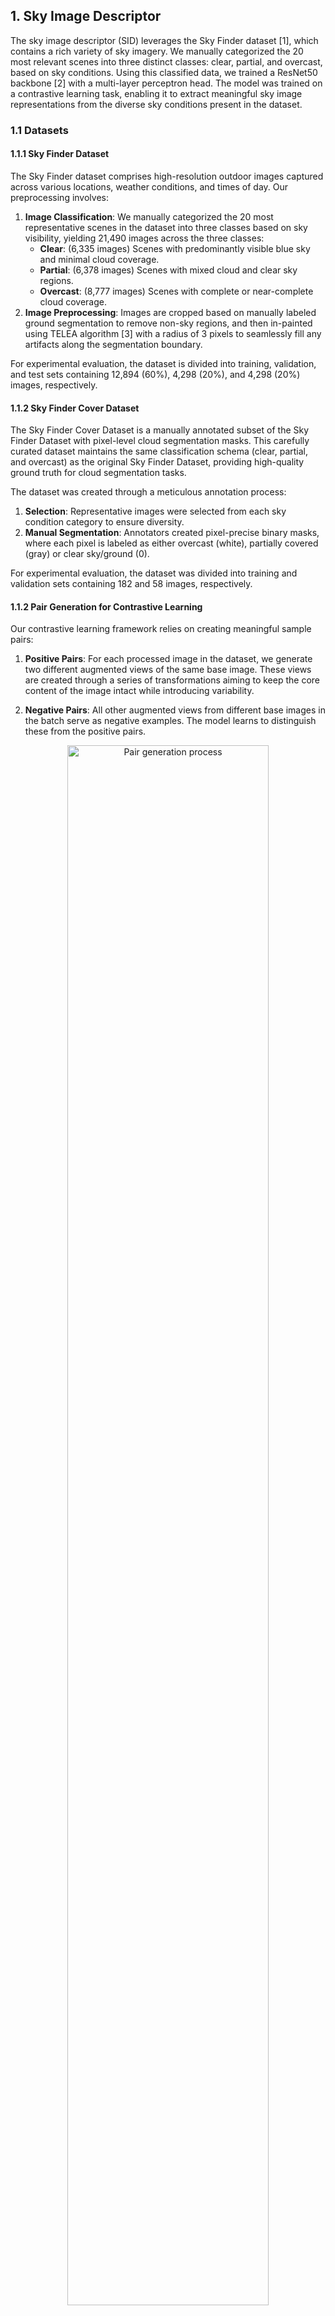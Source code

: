 ## 1. Sky Image Descriptor

The sky image descriptor (SID) leverages the Sky Finder dataset [1], which contains a rich variety of sky imagery. We manually categorized the 20 most relevant scenes into three distinct classes: clear, partial, and overcast, based on sky conditions. Using this classified data, we trained a ResNet50 backbone [2] with a multi-layer perceptron head. The model was trained on a contrastive learning task, enabling it to extract meaningful sky image representations from the diverse sky conditions present in the dataset.



### 1.1 Datasets

#### 1.1.1 Sky Finder Dataset

The Sky Finder dataset comprises high-resolution outdoor images captured across various locations, weather conditions, and times of day. Our preprocessing involves:

1. **Image Classification**: We manually categorized the 20 most representative scenes in the dataset into three classes based on sky visibility, yielding 21,490 images across the three classes:
    - **Clear**: (6,335 images) Scenes with predominantly visible blue sky and minimal cloud coverage.
    - **Partial**: (6,378 images) Scenes with mixed cloud and clear sky regions.
    - **Overcast**: (8,777 images) Scenes with complete or near-complete cloud coverage.
2. **Image Preprocessing**: Images are cropped based on manually labeled ground segmentation to remove non-sky regions, and then in-painted using TELEA algorithm [3] with a radius of 3 pixels to seamlessly fill any artifacts along the segmentation boundary.

For experimental evaluation, the dataset is divided into training, validation, and test sets containing 12,894 (60%), 4,298 (20%), and 4,298 (20%) images, respectively.

#### 1.1.2 Sky Finder Cover Dataset

The Sky Finder Cover Dataset is a manually annotated subset of the Sky Finder Dataset with pixel-level cloud segmentation masks. This carefully curated dataset maintains the same classification schema (clear, partial, and overcast) as the original Sky Finder Dataset, providing high-quality ground truth for cloud segmentation tasks.

The dataset was created through a meticulous annotation process:
1. **Selection**: Representative images were selected from each sky condition category to ensure diversity.
2. **Manual Segmentation**: Annotators created pixel-precise binary masks, where each pixel is labeled as either overcast (white), partially covered (gray) or clear sky/ground (0).

For experimental evaluation, the dataset was divided into training and validation sets containing 182 and 58 images, respectively.

#### 1.1.2 Pair Generation for Contrastive Learning

Our contrastive learning framework relies on creating meaningful sample pairs:

1. **Positive Pairs**: For each processed image in the dataset, we generate two different augmented views of the same base image. These views are created through a series of transformations aiming to keep the core content of the image intact while introducing variability.

2. **Negative Pairs**: All other augmented views from different base images in the batch serve as negative examples. The model learns to distinguish these from the positive pairs.

<div align="center">
    <img src="generated/pair_generation.png" alt="Pair generation process" align="center" width="80%">
    <div align="center">
    <em>Figure 1: Pair generation process for contrastive learning. Each original image is cropped to remove the ground region, inpainted and augmented to create two images, which are then used as positive pairs.</em>
    </div>
</div>



### 1.2 Model Architecture

#### 1.2.1 SID Backbone Network

The SID model employs a ResNet50 backbone pretrained on ImageNet [4] as the feature encoder, with the original classification head replaced by a projection head. The projection head consists of a two-layer multi-layer perceptron (MLP) with ReLU activation between layers, mapping the 2048-dimensional ResNet50 feature vector to a 16-dimensional SID space. The final descriptors are L2-normalized.

#### 1.2.2 Classification Head for Downstream Validation

To evaluate the quality of learned SID representations, we implement a simple classification head consisting of a 3-layer fully connected network. The architecture includes:

- **Input Layer**: Accepts 16-dimensional SID embeddings
- **Hidden Layers**: Two fully connected layers with ReLU activations.
- **Output Layer**: 3-way linear layer producing probabilities for clear, partial, and overcast sky conditions.

This lightweight classification head serves as a downstream task to validate that the learned SID representations capture semantically meaningful sky condition features.


### 1.3 Training Objective

#### 1.3.1 Contrastive Learning Objective

We employ the Normalized Temperature-scaled Cross Entropy (NT-Xent) loss, which is formulated as:

$$\mathcal{L} = -\log\frac{\exp(\text{sim}(z_i, z_j)/\tau)}{\sum_{k=1}^{2N}\mathbf{1}_{[k \neq i]}\exp(\text{sim}(z_i, z_k)/\tau)}$$

Where:
- $z_i$ and $z_j$ are normalized descriptors of two augmented views of the same image.
- $\text{sim}(u, v)$ denotes the cosine similarity between vectors $u$ and $v$.
- $\tau$ is a temperature parameter that controls the concentration level of the distribution.
- $N$ is the number of image pairs in the current batch.
- $\mathbf{1}_{[k \neq i]}$ is an indicator function that equals 1 when $k \neq i$.

This loss function encourages the model to learn representations where similar samples are pulled together in the descriptor space while dissimilar samples are pushed apart, resulting in a model that effectively captures the distinctive characteristics of different sky conditions.

#### 1.3.2 Classification Head Training Objective

The classification head is trained using standard cross-entropy loss:

$$L_{cls} = -\sum_{i=1}^{C} y_i \log(\hat{y}_i)$$

Where $C=3$ represents the number of sky condition classes, $y_i$ is the ground truth label, and $\hat{y}_i$ is the predicted probability for class $i$. The classification head is trained separately after the SID backbone has been trained and frozen.



### 1.4 Training Procedure

#### 1.4.1 SID Backbone Training

Our SID model was trained with the following hyperparameters and configuration:

- **Optimizer**: AdamW with a learning rate of $10^{-4}$ and weight decay of $10^{-4}$.
- **Embedding Dimension**: 16 (latent space dimension at the end of the MLP head).
- **Batch Configuration**: 2 batches with 3 pairs per batch ($N=3$).
- **Training Duration**: 4 epochs.
- **Temperature Parameter**: 0.5 for the NT-Xent loss.
- **Learning Rate Scheduler**: Reduce learning rate on plateau with a patience of 1 epoch and a factor of 0.5.
- **Hardware**: Single NVIDIA RTX 3080 GPU with 10GB of memory.

#### 1.4.2 Classification Head Training

The classification head training follows a standard supervised learning approach:

- **Optimizer**: AdamW with a learning rate of $10^{-3}$ and weight decay of $10^{-4}$.
- **Batch Size**: 32 images.
- **Training Duration**: 100 epochs with early stopping based on validation loss.
- **Learning Rate Scheduler**: Reduce learning rate on plateau with a patience of 1 epoch and a factor of 0.5.

These configurations provide a good balance between performance and computational efficiency, allowing the models to learn meaningful representations while remaining trainable on consumer-grade hardware.



### 1.5 Results

#### 1.5.1 Sky Image Descriptor Space Visualization

The trained SID model is evaluated on the Sky Finder dataset, and the results are visualized using UMAP [5]. The resulting plots demonstrate how the model effectively clusters similar sky conditions together in the descriptor space.

Figure 2a shows the sky image descriptor space visualization grouped by semantic sky class labels (clear, partial, overcast), revealing natural clustering of similar sky conditions. Remarkably, when applying unsupervised K-means clustering to the same descriptor space (Figures 2b-c), the resulting clusters closely follow the boundaries of the semantic sky classes. This alignment between unsupervised clustering and human-interpretable labels demonstrates that the SID model has learned meaningful representations that capture real physical and visual patterns in sky conditions without requiring explicit supervision during the descriptor extraction phase.

The K-means clustering reveals distinct patterns that correspond to recognizable sky characteristics. The rightmost cluster (blue in K=3, orange in K=4) centers on clear sky conditions, capturing images with predominantly blue skies and minimal cloud coverage. The bottom-center cluster (green in K=3, blue in K=4) focuses mostly on partially cloudy conditions and highly textured overcast skies, encompassing a diverse range of sky patterns from delicate veil clouds and scattered cumulus formations to heavily cloudy skies with significant texture variation.

In the K=3 clustering (Figure 2b), the remaining cluster primarily contains overcast skies. However, the K=4 clustering (Figure 2c) reveals a more nuanced structure by splitting overcast conditions into two distinct subclusters. The green cluster (leftmost region) centers around heavily and uniformly overcast skies with minimal texture variation, representing completely cloud-covered conditions or fog. In contrast, the red cluster (topmost region) captures overcast skies with more visual texture and contrast, likely including scenes where sky partially penetrates through cloud layers or where cloud formations exhibit greater structural variation. This finer granularity suggests that the SID representations encode subtle but meaningful differences in cloud density, texture, and spatial patterns that align with human visual perception of sky conditions.

<div align="center">
  <img src="generated/sky_image_descriptor_space/sky_image_descriptor_space_sky_class.png" alt="Sky Image Descriptor Space - Sky Class Grouping" width="90%">
  <br>
  <em><strong>Figure 2a:</strong> Sky image descriptor space visualization grouped by semantic sky class labels (clear, partial, overcast).</em>
</div>

<br>

<div align="center">
  <table>
      <tr>
          <td align="center">
              <img src="generated/sky_image_descriptor_space/sky_image_descriptor_space_cluster_3.png" alt="Sky Image Descriptor Space - 3 Clusters" width="100%">
              <br>
              <em><strong>Figure 2b:</strong> K-means clustering with K=3</em>
          </td>
          <td align="center">
              <img src="generated/sky_image_descriptor_space/sky_image_descriptor_space_cluster_4.png" alt="Sky Image Descriptor Space - 4 Clusters" width="100%">
              <br>
              <em><strong>Figure 2c:</strong> K-means clustering with K=4</em>
          </td>
      </tr>
  </table>
  <em><strong>Figure 2:</strong> UMAP visualization of the trained SID model on the Sky Finder dataset showing both semantic groupings and unsupervised clustering patterns in the sky image descriptor space.</em>
</div>

#### 1.5.2 Downstream Classification Performance

To quantitatively validate the quality of the learned SID representations, we evaluate their performance on the downstream task of sky condition classification. The 16-dimensional SID embeddings are fed into the classification head described in Section 1.2.2, and the model is trained to predict the three sky condition classes.

The classification results demonstrate good performance across all evaluation metrics. The SID representations achieve over 86% accuracy on the test set with minimal performance degradation between training and test splits, indicating strong generalization capabilities. The high F1 scores across all splits confirm that the learned representations capture discriminative features that enable accurate sky condition classification, providing quantitative validation of the semantic clustering patterns observed in the UMAP visualizations.

<div align="center">
   <em><strong>Table 1:</strong> Classification performance of the SID-based sky condition classifier. Results demonstrate high accuracy and F1 scores across all data splits, validating the quality of learned representations.</em>
</div>

<div align="center">

| Metric | Training | Validation | Test |
|--------|----------|------------|------|
| **Accuracy** | 0.8609 | 0.8616 | 0.8637 |
| **F1 Score** | 0.8584 | 0.8561 | 0.8590 |

</div>

Analysis of the confusion matrix reveals interesting patterns in per-class performance. The clear sky class achieves the highest F1 score (0.9040), followed by overcast conditions (0.8904), while partial sky conditions show the lowest performance (0.7826). This performance disparity likely stems from the inherently ambiguous nature of partial sky conditions, which represent a transitional state between clear and overcast skies. The non-binary characteristics of partial conditions create classification challenges at decision boundaries, where distinguishing between clear-partial or overcast-partial transitions becomes ambiguous. This finding aligns with the expected difficulty in categorizing intermediate sky states and highlights the model's stronger performance on more distinctive sky conditions with clearer visual characteristics.

### 1.6 Plotting New Data in the SID Space

The SID space was built on the sky finder dataset, but new sky images can be projected into the SID space using the trained SID model. This allows for the visualization of new sky images in the same descriptor space, enabling comparison between new images or between sky finder manually labelled images.

#### 1.6.1 Window View Dataset

Adapting our own dataset of window views introduced in [6], we can pass the images through the SID model to obtain their sky image descriptors. The window view dataset contains 45 high-resolution images captured from fifteen different locations across the EPFL campus in Switzerland between March and May 2023, encompassing a wide range of atmospheric conditions including clear, partial, and overcast skies.

The images were captured using a calibrated Canon EOS R5 DSLR camera with dual fisheye lens at 6K resolution (6144×3072 pixels), then converted to 180-degree equirectangular projection format. To ensure physically accurate window view representation, each scene was captured alongside a 1:10 scale model of an office room with horizontal aperture. The capture locations maintained a minimum 6-meter distance from moving objects and aimed for balanced visual composition with approximately 25% greenery and 40% sky-to-window ratio, following European Daylight Standard EN17037 criteria.

This dataset was originally developed for virtual reality research investigating how dynamic versus static window view representations affect visual perception and building occupant experience. When processed through our trained SID model, these real-world window view images provide valuable validation of the sky image descriptor space learned from the Sky Finder dataset, enabling evaluation of how the model generalizes to practical architectural viewing scenarios.

#### 1.6.2 Methodology

To project new sky images into the trained SID space, we developed a processing pipeline that ensures consistent representation with the Sky Finder dataset. The methodology follows these sequential steps:

1. **Manual Image Cropping:** For images containing specific viewing contexts (e.g., window views), manual cropping can be applied to focus on the desired region. This step utilizes manually annotated binary masks to define the region of interest, ensuring that only relevant content is analyzed while excluding irrelevant elements.

2. **Sky Region Detection and Cropping:** The sky region is automatically segmented using Grounded Segment Anything 2 (GSAM2) [7] with the keyword prompt "sky". This state-of-the-art segmentation model provides accurate and robust segmentation of sky regions in images, even under challenging conditions such as varying lighting or atmospheric effects, and it eliminates the need for manual annotation of new datasets. Following segmentation, the image is automatically cropped to the bounding box of the detected sky region, removing non-sky areas and focusing the analysis on the relevant atmospheric content.

3. **Boundary Artifact Removal:** The cropped sky region undergoes inpainting using the TELEA algorithm with a radius of 3 pixels. This step removes segmentation boundary artifacts and ensures smooth transitions at mask boundaries, preserving the integrity of the sky region while eliminating potential artifacts that could affect descriptor quality.

#### 1.6.3 Results

The projection of window view images into the trained SID space demonstrates successful generalization of the learned sky descriptors to real-world architectural viewing scenarios. Figure 3 shows the UMAP visualization where the 42 window view images (represented as crosses) are distributed throughout the descriptor space alongside the Sky Finder dataset points.

The window view images exhibit meaningful spatial distribution within the established sky condition clusters. Clear sky conditions from the window views (blue crosses) predominantly map to the rightmost region of the descriptor space, aligning with the clear sky cluster learned from the Sky Finder dataset. Partial sky conditions (orange crosses) distribute primarily in the central regions, overlapping with the mixed cloud and clear sky patterns identified during training. Overcast conditions (red crosses) cluster in the left portion of the space, corresponding to the heavily clouded regions established by the original training data.

<div align="center">
  <img src="generated/sky_image_descriptor_space/sky_image_descriptor_space_oos.png" alt="Sky Image Descriptor Space - Sky Class Grouping" width="90%">
  <br>
  <em><strong>Figure 3:</strong> Sky image descriptor space visualization with new window view images projected into the SID space. The new images are represented as crosses, with colors indicating their estimated sky condition class (blue for clear, orange for partial and red for overcast).</em>
</div>

### 1.7 Reproduction Procedure

Follow these steps to reproduce our SID results by generating the dataset, training the model and plotting the SID space.

#### 1.7.1 Sky Finder Dataset Generation

To prepare the dataset for training, execute the following commands which will download and organize the Sky Finder images according to our classification schema:

```bash
cd src/datasets
python generate_sky_finder_dataset.py [-w <max-workers>] [-f] [-r]
```

**Parameters:**
- `-w`, `--max-workers`: (Optional, default: 3) Specifies the maximum number of concurrent workers for downloading images. Higher values speed up the download process but require more system resources.
- `-f`, `--force`: (Optional, default: false) Forces re-download, re-extraction, re-classification, and re-splitting of data even if it already exists locally, ensuring you have the latest version.
- `-r`, `--remove-data`: (Optional, default: false) Automatically removes temporary archives and extracted data after processing (keeps final split data) to save disk space.

#### 1.7.2 Training the SID Model

To train the SID model, execute the following commands:

```bash
cd src/contrastive_net
python contrastive_net_train.py [-e <epochs>] [-b <batch-size>] [-w <workers>] [-evaluation-steps <evaluation-steps>] [--learning-rate <learning-rate>] [--weight-decay <weight-decay>] [--project-name <project-name>] [--experiment-name <experiment-name>] [--accelerator <accelerator>] [--devices <devices>] [--precision <precision>] [--save-top-k <save-top-k>] [--no-pretrained] [--no-normalize]
```

**Parameters:**
- `-e`, `--epochs`: (Optional, default: 4) Number of training epochs.
- `-b`, `--batch-size`: (Optional, default: 2) Batch size for training.
- `-w`, `--n-workers`: (Optional, default: 8) Number of data loading workers.
- `--evaluation-steps`: (Optional, default: 500) Number of steps between validation runs.
- `--learning-rate`: (Optional, default: 1e-4) Learning rate for optimization.
- `--weight-decay`: (Optional, default: 1e-4) Weight decay for regularization.
- `--project-name`: (Optional, default: "lipid") W&B project name.
- `--experiment-name`: (Optional, default: auto-generated timestamp) Custom experiment name.
- `--accelerator`: (Optional, default: "gpu") Hardware accelerator to use (cpu/gpu/tpu).
- `--devices`: (Optional, default: -1) Number of devices to use (-1 for all available).
- `--precision`: (Optional, default: 32) Training precision (16/32).
- `--save-top-k`: (Optional, default: 3) Number of best checkpoints to save.
- `--no-pretrained`: (Optional, default: false) Use randomly initialized backbone instead of pretrained.
- `--no-normalize`: (Optional, default: false) Disable embedding normalization.

Model weights will be saved in the `data/models/contrastive_net` directory. If you want to use your own model for further steps, manually rename and move the best checkpoint to `data/models/contrastive_net/baseline.ckpt`.

#### 1.7.3 Generating Sky Finder Descriptors

To generate the descriptors for the Sky Finder dataset, execute the following commands:

```bash
cd src/pipeline
python generate_sky_finder_descriptors.py [-w <workers>] [-f]
```

**Parameters:**
- `-w`, `--n-workers`: (Optional, default: 1) Number of workers for data loading.
- `-f`, `--force`: (Optional, default: false) Force overwrite existing descriptor file.

The generated descriptors will be saved in the `generated/sky_finder_descriptors.json` file.

#### 1.7.4 Plotting the SID Space

To plot the SID space and visualize the results, execute the following commands:

```bash
cd src/pipeline
python plot_sky_image_descriptor_space.py [-g <group-by-type>] [-k <n-clusters>] [-i <interactive>]
```

**Parameters:**
- `-g`, `--group-by`: (Optional, default is `sky_type`) Specifies the grouping type for the plot. Options include `sky_type` (default) and `cluster`, which groups the descriptors by their sky condition type or by clustering them into $k$ clusters, respectively.
- `-k`, `--n-clusters`: (Optional, default is 3) Specifies the number of clusters to use when grouping by cluster type. This parameter is only relevant when `--group-by` is set to `cluster`.
- `-i`, `--interactive`: (Optional, default is false) Enables interactive mode for the plot, allowing you to hover over points to see images.


#### 1.7.5 Training and Evaluating the Classification Head

To train the classification head and evaluate the downstream classification performance:

```bash
cd src/sky_class_net
python sky_class_train.py [-e <epochs>] [-b <batch-size>] [-w <workers>] [--evaluation-steps <evaluation-steps>] [--learning-rate <learning-rate>] [--weight-decay <weight-decay>] [--dropout-rate <dropout-rate>] [--project-name <project-name>] [--experiment-name <experiment-name>] [--accelerator <accelerator>] [--devices <devices>] [--precision <precision>] [--save-top-k <save-top-k>]
```

**Parameters:**
- `-e`, `--epochs`: (Optional, default: 100) Number of training epochs.
- `-b`, `--batch-size`: (Optional, default: 32) Batch size for training.
- `-w`, `--n-workers`: (Optional, default: 1) Number of data loading workers.
- `--evaluation-steps`: (Optional, default: 100) Number of steps between validation runs.
- `--learning-rate`: (Optional, default: 1e-3) Learning rate for optimization.
- `--weight-decay`: (Optional, default: 1e-4) Weight decay for regularization.
- `--dropout-rate`: (Optional, default: 0.0) Dropout rate for regularization.
- `--project-name`: (Optional, default: "lipid") W&B project name.
- `--experiment-name`: (Optional, default: auto-generated timestamp) Custom experiment name.
- `--accelerator`: (Optional, default: "gpu") Hardware accelerator to use (cpu/gpu/tpu).
- `--devices`: (Optional, default: -1) Number of devices to use (-1 for all available).
- `--precision`: (Optional, default: 32) Training precision (16/32).
- `--save-top-k`: (Optional, default: 3) Number of best checkpoints to save.

Model weights will be saved in the `data/models/sky_class_net` directory. If you want to use your own model for further steps, manually rename and move the best checkpoint to `data/models/sky_class_net/baseline.ckpt`. To evaluate the trained classification model:

```bash
cd src/sky_class_net
python sky_class_eval.py
```

The classification results will demonstrate the effectiveness of the learned SID representations for downstream sky condition classification tasks, producing the performance metrics shown in Table 1 of Section 1.5.2.

#### 1.7.6 Plotting New Data in the SID Space

To project new sky videos into the SID space, follow these steps:

1. **Prepare the new video dataset**: Ensure the new sky videos are in a compatible format (e.g., MP4, AVI, MOV, MKV) and stored in the [data/videos/processed](data/videos/processed) directory. The videos should contain visible sky regions for accurate descriptor extraction.

2. **Preparte the manually annotated masks**: If you have manually annotated masks for the new videos, place them in the [data/videos/masks](data/videos/masks) directory. This step is optional, typically used for datasets where specific regions of interest need to be focused on.

3. **Run the projection script**: Execute the following command to process the new videos and project them into the SID space:

    ```bash
    cd src/pipeline
    python run_pipeline [-vp <video-path>] [-mp <mask-path>] [-fr <frame-rate>] [-w <workers>] [-sam2 <sam2-type>] [-gdino <gdino-type>] [-bt <box-threshold>] [-tt <text-threshold>] [-sp] [-f]
    ```

    **Parameters:**
    - `-vp`, `--video-path`: Path to the video file.
    - `-mp`, `--mask-path`: (Optional) Path to the manually annotated mask file. If provided, the script will use this mask to focus on specific regions of interest.
    - `-fr`, `--frame-rate`: (Optional, default: 1/3) Frame rate for processing the video. Higher values will extract more frames but require more processing time.
    - `-sam2`, `--sam2-type`: (Optional, default: "large") Type of SAM2 model to use for segmentation. Options include "large", "medium", and "base" or "small".
    - `-gdino`, `--gdino-type`: (Optional, default: "tiny") Type of G-DINO model to use for segmentation. Options include "tiny" or "base".
    - `-bt`, `--box-threshold`: (Optional, default: 0.35) Box threshold for SAM2 segmentation.
    - `-tt`, `--text-threshold`: (Optional, default: 0.35) Text threshold for SAM2 segmentation.
    - `-sp`, `--show-plots`: (Optional, default: false) If set, displays the generated plots for the projected SID space.
    - `-f`, `--force`: (Optional, default: false) Forces reprocessing of the video even if the descriptors already exist.

4. **Plot the SID space**: After processing the new videos, you can visualize the projected descriptors in the SID space by executing:

    ```bash
    cd src/pipeline
    python plot_pipeline.py [-vp <video-path>] [-pt]
    ```

    **Parameters:**
    - `-vp`, `--video-path`: Path to the video file.
    - `-pt`, `--plot-time`: (Optional, default: false) If set, plots the descriptors over time, showing how the SID space evolves throughout the video.

    Or simply run the following command to plot all the generated descriptors in the SID space:

    ```bash
    cd src/pipeline
    python plot_pipeline_all.py [-p <pipeline-path>]
    ```

    **Parameters:**
    - `-p`, `--pipeline-path`: (Optional, default: [generated/pipeline](generated/pipeline)) Path to the directory containing the generated descriptors.



## 2. Cloud Coverage

The cloud coverage descriptor provides a quantitative measure of sky conditions by estimating the percentage of sky pixels covered by clouds. This descriptor leverages deep learning-based segmentation to distinguish between clear sky and cloud regions, outputting a continuous value between 0 (completely clear) and 1 (completely overcast). Unlike categorical classification approaches, this regression-based method captures the nuanced gradations in cloud coverage that characterize real-world sky conditions.



### 2.1 Datasets

#### 2.1.1 Sky Finder Cover Dataset

In this repository, we introduce the Sky Finder Cover Dataset, which is a manually annotated subset of the Sky Finder Dataset with pixel-level cloud segmentation masks. This carefully curated dataset maintains the same classification schema (clear, partial, and overcast) as the original Sky Finder Dataset, providing high-quality ground truth for cloud segmentation tasks.

The dataset was created through a meticulous annotation process:
- **Selection:** Representative images were selected from each sky condition category to ensure diversity across weather conditions, times of day, and cloud formations.
- **Manual Segmentation:** Annotators created pixel-precise masks, where each pixel is labeled as either cloud-covered (white), partially covered (gray) or clear sky/ground (black). Special attention was given to cloud boundaries and transitional regions to ensure accurate coverage estimation.

For experimental evaluation, the dataset was divided into training and validation sets containing 182 and 58 images, respectively, maintaining representative distributions across all sky condition classes.

#### 2.1.2 Sky Finder Active Dataset

To address the limited size of manually annotated data, we implement an active learning framework that leverages high-confidence pseudo-labels from the broader Sky Finder dataset:

- **Initial Model Training:** A cloud coverage model was first trained on the manually annotated Sky Finder Cover Dataset using the architecture and training procedure described in Sections 2.2 and 2.4.
- **Pseudo-Label Generation:** The trained model was systematically applied to unlabeled images from the full Sky Finder Dataset, where prediction uncertainty was quantified using pixel-wise entropy measurements across the segmentation output. Through this uncertainty quantification process, only good predictions exhibiting low entropy were selected as pseudo-labels, ensuring quality control through confidence-based filtering. This threshold-based selection mechanism effectively retained only the most confident predictions for training augmentation, maintaining annotation quality while significantly expanding the available training data.

This active learning approach expands the training set with 359 high-confidence pseudo-labeled images and the validation set with 128 additional pseudo-labeled images, significantly increasing the available training data while maintaining annotation quality through automated confidence filtering.



### 2.2 Model Architecture

The cloud coverage descriptor employs a U-Net [8] architecture with a ResNet50 backbone pretrained on ImageNet serving as the feature encoder. This encoder-decoder structure is specifically designed for dense prediction tasks, making it well-suited for pixel-level cloud segmentation.

**Encoder (ResNet50 Backbone):** The ResNet50 encoder progressively downsamples input images while extracting hierarchical features at multiple scales. The pretrained weights provide robust low-level feature representations that transfer effectively to sky imagery, capturing edges, textures, and structural patterns essential for cloud boundary detection.

**Decoder with Skip Connections:** The decoder consists of upsampling blocks that progressively restore spatial resolution through bilinear interpolation followed by convolutional layers. Skip connections from corresponding encoder levels are concatenated with decoder features at each resolution level, preserving fine-grained spatial information essential for accurate cloud boundary delineation.

**Dual-Output Design:** The architecture incorporates two complementary outputs to enhance learning:
1. **Primary Segmentation Output:** Pixel-wise cloud coverage estimation through the standard U-Net segmentation head, producing a probability map where each pixel represents the likelihood of cloud coverage.

2. **Auxiliary Classification Branch:** A secondary convolutional branch processes feature maps before the final segmentation layer to output a single scalar value between 0 and 1, representing overall sky condition intensity (0 for clear, 0.5 for partial, 1 for overcast).

This auxiliary branch provides additional supervisory signal during training, enables evaluation of global sky classification accuracy, and enforces consistency between pixel-level predictions and image-level sky conditions, resulting in more robust and interpretable cloud coverage estimates.



### 2.3 Training Objective

The training objective combines three complementary loss functions to optimize both segmentation accuracy and classification consistency:

$$\mathcal{L} = 0.5 \cdot \mathcal{L}\_{F} + 0.5 \cdot \mathcal{L}\_{D} + 0.1 \cdot \mathcal{L}\_{B}$$

The focal loss ($\mathcal{L}_{F}$) addresses class imbalance and focuses learning on difficult examples:

$$\mathcal{L}_{F} = -\alpha(1-p_t)^\gamma\log(p_t)$$

Where $p_t$ is the predicted probability for the true class, $\alpha=0.5$ balances class importance, and $\gamma=2.0$ down-weights easy examples, forcing the model to focus on challenging cloud boundaries and ambiguous regions.

The dice loss ($\mathcal{L}_{D}$) optimizes spatial overlap between predicted and ground truth segmentations:

$$\mathcal{L}\_{D} = 1 - \frac{2\sum\_{i}^{N}p_i g_i}{\sum\_{i}^{N}p_i^2 + \sum\_{i}^{N}g_i^2 + \epsilon}$$

Where $p_i$ and $g_i$ are predicted and ground truth probabilities for pixel $i$, $N$ is the total number of pixels, and $\epsilon$ ensures numerical stability. This loss is particularly effective for segmentation tasks as it directly optimizes the overlap metric used for evaluation.

For the auxiliary classification branch, binary cross-entropy loss ($\mathcal{L}_{\text{BCE}}$) provides supervision using image-level sky condition labels:

$$\mathcal{L}_{B} = -[y \log(\hat{y}) + (1-y) \log(1-\hat{y})]$$

Where $y$ is the ground truth sky condition class and $\hat{y}$ is the predicted classification score. This ensures consistency between pixel-level and image-level predictions.



### 2.4 Training Procedure

The cloud coverage model was trained using a two-stage approach to leverage both manually annotated and pseudo-labeled data effectively:

#### 2.4.1 Manual Labels Only:

- **Optimizer:** AdamW with learning rate $10^{-4}$ and weight decay $10^{-4}$.
- **Batch Size:** 2 images per batch.
- **Training Duration:** 100 epochs.
- **Learning Rate Scheduler:** Reduce on plateau with patience of 1 epoch and factor of 0.5.

#### 2.4.2 Active Learning Enhancement:

- **Initialization:** Best checkpoint from Stage 1.
- **Additional Data:** 359 pseudo-labeled training images, 128 pseudo-labeled validation images.
- **Optimizer:** AdamW with learning rate $10^{-4}$ and weight decay $10^{-4}$.
- **Batch Size:** 2 images per batch.
- **Training Duration:** 50 additional epochs with early stopping based on validation loss.
- **Learning Rate Scheduler:** Reduce on plateau with patience of 1 epoch and factor of 0.5.

**Hardware Configuration:** Training was conducted on a single NVIDIA RTX 3080 GPU with 10GB memory, enabling efficient processing of high-resolution sky images while maintaining reasonable training times.



### 2.5 Results

#### 2.5.1 Quantitative Performance Analysis

The cloud coverage model demonstrates strong performance across multiple evaluation metrics, with the active learning approach showing consistent improvements over the baseline model trained solely on manual annotations. The active learning enhanced model demonstrates superior performance across all metrics, with IoU improvements ranging from 2.7% to 7.1% depending on the validation set composition. The best configuration achieves a mean absolute coverage error of 8.24%, representing good accuracy in quantitative cloud coverage estimation across diverse sky conditions.

<div align="center">
   <em><strong>Table 2:</strong> Comprehensive performance comparison across training and validation configurations. Coverage Error represents the mean absolute percentage error in estimating cloud coverage. Sky Class Error represents the classification error rate for three-class sky condition categorization.</em>
</div>

<div align="center">

| Training Data | Validation Data | IoU | Dice Score | Coverage Error | Sky Class Error |
|---------------|-----------------|-----|------------|----------------|-----------------|
| Manual Labels Only | Manual Validation | 0.3632 | 0.4605 | 0.1380 | 0.2472 |
| Manual Labels Only | Manual + Pseudo Validation | 0.3697 | 0.4665 | 0.0927 | 0.2840 |
| Manual + Pseudo Labels | Manual Validation | 0.3905 | 0.4825 | 0.1365 | 0.2107 |
| Manual + Pseudo Labels | Manual + Pseudo Validation | **0.4408** | **0.5217** | **0.0824** | **0.2114** |

</div>

#### 2.5.2 SID Space Visualization with Cloud Coverage

To understand the relationship between learned sky representations and cloud coverage estimates, we visualized the Sky Image Descriptor (SID) space colored by predicted cloud coverage values. This analysis reveals important insights about model performance and limitations.

<div align="center">
  <img src="generated/sky_image_descriptor_space/sky_image_descriptor_space_cloud_cover.png" alt="SID Space with Cloud Coverage" width="90%">
  <br>
  <em><strong>Figure 4:</strong> UMAP visualization of the Sky Image Descriptor space colored by predicted cloud coverage values. Dark blue represents clear skies (low coverage), while yellow represents overcast conditions (high coverage).</em>
</div>

The visualization demonstrates clear performance patterns across different sky conditions, with the model performing exceptionally well for clear sky conditions in the rightmost cluster, consistently predicting low cloud coverage values (dark blue) that align with ground truth expectations. Moving toward more complex conditions, overcast skies with significant visual texture and structure in the upper center regions show successful high cloud coverage identification, while the central regions exhibit smooth gradations in cloud coverage estimates that effectively capture the transitional nature of partial sky conditions with appropriate intermediate values. However, a critical limitation emerges in the leftmost cluster, where uniform overcast skies with minimal texture variation display inconsistent cloud coverage predictions, showing a problematic tendency to estimate low coverage values (dark blue) despite representing heavily clouded conditions that should yield consistently high coverage estimates.

The observed performance disparity in uniform overcast conditions can be attributed to several fundamental challenges that highlight the inherent limitations of sky-only analysis. During manual annotation, human annotators naturally incorporated contextual cues from ground regions to assess sky conditions, utilizing ground shadows, ambient lighting conditions, and overall scene brightness as critical indicators of atmospheric conditions that are completely unavailable when analyzing isolated sky regions. This information loss is compounded by the model's inherent texture dependency, as uniform overcast skies often lack the distinctive structural features and spatial variation patterns that the model relies upon for accurate segmentation. Furthermore, lighting ambiguity creates additional classification challenges, as uniform conditions encompass a wide spectrum of scenarios ranging from bright days with thin, diffuse cloud cover to dark, heavily clouded conditions that can appear visually similar despite representing vastly different levels of actual cloud density and coverage.



### 2.6 Reproduction Procedure



## 3. Optical Flow

































## 2. Cloud Coverage Estimation

The sky cover descriptor quantifies cloud coverage by performing regression-based segmentation of sky regions. This descriptor combines manually-labeled data from our repository with pseudo-labels derived from the Sky Finder dataset in an active learning framework. By estimating the cloud coverage percentage across all sky pixels, it provides a single numerical representation of sky conditions.



### 2.1 Datasets

#### 2.1.1 Sky Finder Cover Dataset

The Sky Finder Cover Dataset is a manually annotated subset of the Sky Finder Dataset with pixel-level cloud segmentation masks. This carefully curated dataset maintains the same classification schema (clear, partial, and overcast) as the original Sky Finder Dataset, providing high-quality ground truth for cloud segmentation tasks.

The dataset was created through a meticulous annotation process:
1. **Selection**: Representative images were selected from each sky condition category to ensure diversity.
2. **Manual Segmentation**: Annotators created pixel-precise binary masks, where each pixel is labeled as either overcast (white), partially covered (gray) or clear sky/ground (0).

For experimental evaluation, the dataset was divided into training and validation sets containing 182 and 58 images, respectively.

#### 2.1.2 Sky Finder Active Dataset

The Sky Finder Active Dataset leverages an active learning approach to expand the training data through high-confidence pseudo-labels:

1. **Initial Model Training**: A sky cover model was first trained on the manually annotated Sky Finder Cover Dataset, as detailed in Section 2.4.
2. **Pseudo-Label Generation**:
    - The trained model was applied to unlabeled images from the Sky Finder Dataset.
    - Prediction uncertainty was quantified using pixel-wise entropy measurements.
    - Only predictions with low entropy (high confidence) were selected.

For experimental evaluation, the training set was augmented with 359 high-confidence pseudo-labeled images, while the validation set was augmented with an additional 128 pseudo-labeled images. This active learning approach expands the available training data while maintaining quality through confidence-based selection.



### 2.2 Model Architecture

The sky cover descriptor employs a U-Net architecture with a ResNet50 backbone pretrained on ImageNet1K_V2 serving as the encoder. The decoder consists of upsampling blocks that progressively restore spatial resolution through bilinear interpolation, followed by convolutional layers. Skip connections from corresponding encoder levels are concatenated with decoder features at each resolution level, preserving fine-grained spatial information essential for accurate cloud segmentation.

The architecture incorporates a dual-output design to enhance learning guidance:

1. **Primary Output**: Pixel-wise cloud coverage estimation through the standard U-Net segmentation head.
2. **Auxiliary Classification Branch**: A secondary convolutional branch that processes the feature maps before the final segmentation layer to output a single scalar value between 0 and 1, representing the overall sky condition class (0 for clear, 0.5 for partial, 1 for overcast).

This auxiliary branch serves multiple purposes: it provides additional supervisory signal during training by leveraging existing image-level sky condition labels, enables evaluation of sky classification accuracy, and helps assess the quality of learned feature representations. Most importantly, it guides the learning process by enforcing consistency between pixel-level predictions and global sky conditions.



### 2.3 Training Objective

The training objective combines three complementary loss functions to optimize both segmentation accuracy and classification consistency:

$$\mathcal{L}_{\text{total}} = 0.5 \cdot \mathcal{L}_{\text{Focal}} + 0.5 \cdot \mathcal{L}_{\text{Dice}} + 0.1 \cdot \mathcal{L}_{\text{BCE}}$$

Where $\mathcal{L}_{\text{Focal}}$ is defined with $\alpha=0.5$ and $\gamma=2.0$ to focus on hard-to-classify examples:

$$\mathcal{L}_{\text{Focal}} = -\alpha(1-p_t)^\gamma\log(p_t)$$

Where $p_t$ is the predicted probability for the true class, $\alpha$ is the weighting factor for class balance, and $\gamma$ is the focusing parameter that down-weights easy examples.

$\mathcal{L}_{\text{Dice}}$ optimizes overlap between predicted and ground truth segmentations:

$$\mathcal{L}_{\text{Dice}} = 1 - \frac{2\sum_{i}^{N}p_i g_i}{\sum_{i}^{N}p_i^2 + \sum_{i}^{N}g_i^2 + \epsilon}$$

Where $p_i$ is the predicted probability for pixel $i$, $g_i$ is the ground truth label for pixel $i$, $N$ is the total number of pixels, and $\epsilon$ is a small constant for numerical stability.

And $\mathcal{L}_{\text{BCE}}$ provides supervision for the auxiliary classification branch using binary cross-entropy:

$$\mathcal{L}_{\text{BCE}} = -[y \log(\hat{y}) + (1-y) \log(1-\hat{y})]$$

Where $y$ is the ground truth sky condition class (0 for clear, 0.5 for partial, 1 for overcast) and $\hat{y}$ is the predicted classification score from the auxiliary branch.

This multi-objective loss function balances pixel-wise classification accuracy, structural similarity, and global sky condition consistency, resulting in improved cloud segmentation performance while providing interpretable classification outputs.



### 2.4 Training Procedure

Our sky cover descriptor model was trained with the following hyperparameters and configuration:

- **Optimizer**: AdamW with a learning rate of $10^{-4}$ and weight decay of $10^{-4}$.
- **Batch Configuration**: 2 batches.
- **Training Duration**: 100 epochs for the initial model trained on manual labels only, followed by 50 epochs for the active learning enhanced model with pseudo-labels.
- **Learning Rate Scheduler**: Reduce learning rate on plateau with a patience of 1 epoch and a factor of 0.5.
- **Hardware**: Single NVIDIA RTX 3080 GPU with 10GB of memory.

This configuration provides a good balance between performance and computational efficiency, allowing the model to learn meaningful cloud segmentation representations while maintaining training stability.



### 2.5 Results

The sky cover descriptor model was comprehensively evaluated using two training approaches and validation scenarios. We compare the initial model trained exclusively on manually annotated data against the active learning enhanced model that incorporates high-confidence pseudo-labels. The evaluation encompasses both manual-only validation and combined manual+pseudo-label validation datasets to assess model generalization across different data distributions.

<div align="center">
    <em>Table 1: Comprehensive performance comparison across training and validation configurations. Coverage Error represents the mean absolute percentage error in estimating cloud coverage. Sky Class Error represents the classification error rate for the three-class sky condition categorization (clear, partial, overcast).</em>
</div>

| Training Data | Validation Data | IoU | Dice Score | Coverage Error | Sky Class Error |
|---------------|-----------------|-----|------------|----------------|-----------------|
| Manual Labels Only | Manual Validation Set | 0.3632 | 0.4605 | 0.1380 | 0.2472 |
| Manual Labels Only | Manual + Pseudo Validation Set | **0.3697** | **0.4665** | **0.0927** | **0.2840** |
| Manual + Pseudo Labels | Manual Validation Set | 0.3905 | 0.4825 | 0.1365 | 0.2107 |
| Manual + Pseudo Labels | Manual + Pseudo Validation Set | **0.4408** | **0.5217** | **0.0824** | **0.2114** |

The comprehensive evaluation reveals several important insights about the active learning approach:

1. **Consistent Improvement**: The active learning enhanced model demonstrates superior performance across all metrics compared to the baseline model trained solely on manual annotations, with IoU improvements ranging from 7.5% to 19.3%.

2. **Domain Generalization**: Both models exhibit better performance when evaluated on the combined validation set that includes pseudo-labeled data, suggesting improved generalization to the broader data distribution represented in the Sky Finder dataset.

3. **Coverage Error Reduction**: The active learning approach significantly reduces coverage estimation errors, particularly evident in the combined validation scenario where coverage error decreases from 0.0927 to 0.0824.

4. **Segmentation Quality**: The Dice score improvements indicate that the active learning approach produces more accurate cloud boundary delineation, which is crucial for precise cloud coverage quantification.



### 2.6 Reproduction Procedure

#### 2.6.1 Training the Initial Sky Cover Model

To train the initial sky cover model on the manually annotated dataset, execute the following commands:

```bash
cd src/unet
python unet_train.py
```

Model weights will be saved in the [data/models/unet](data/models/unet) directory. Manually rename and move the best checkpoint to [data/models/unet/baseline_manual.ckpt](data/models/unet/baseline_manual.ckpt).

#### 2.6.2 Active Learning Enhancement

To enhance the model using the active learning approach with pseudo-labels, execute the following commands:

```bash
cd src/unet
python unet_train.py -a
```

Parameters:
- `-a`, `--active`: Enables active learning using the previously trained model checkpoint for pseudo-label generation.

The enhanced model weights will be saved in the [data/models/unet](data/models/unet) directory. Manually rename and move the best checkpoint to [data/models/unet/baseline_active.ckpt](data/models/unet/baseline_active.ckpt).

#### 2.6.3 Evaluating the Sky Cover Model

To evaluate the performance of the trained models, execute:

```bash
cd src/unet
python unet_eval.py
```
Parameters:
- `-a`, `--active`: (Optional) Use active learning checkpoint for evaluation instead of the baseline manual-only model.
- `-p`, `--with-pseudo-labelling`: (Optional) Include pseudo-labeled validation data in the evaluation.



## 3. Classification Head for Downstream Task

The classification head serves as the final component for sky condition classification, combining the texture and cover descriptors to classify images into clear, partial, and overcast scenes. This downstream task evaluates the effectiveness of our feature extraction methods in a practical sky classification scenario.

### 3.1 Dataset Preparation

To create a robust classification dataset, we manually curated a subset of the Sky Finder dataset with the following preprocessing steps:

1. **Manual Labeling**: We manually labeled a comprehensive subset of Sky Finder images, ensuring accurate ground truth for the three sky conditions.
2. **Night Sky Removal**: Night sky images were systematically removed from the dataset as they introduce significant lighting variations that could confound the classification task and are less relevant for most practical applications.

The final curated dataset maintains the same class distribution as reported earlier: Clear (6,335 images), Partial (6,378 images), and Overcast (8,777 images).

### 3.2 Model Architecture

The classification head employs a simple 3-layer fully connected network with dropout and ReLU activations between layers.

The network accepts either:
- **16-dimensional input**: Texture embeddings from the contrastive learning model
- **17-dimensional input**: Combined texture embeddings ($16D$) + cover prediction scalar ($1D$)
- **1-dimensional input**: Cover prediction alone for baseline comparison

### 3.3 Experimental Results

Our comprehensive evaluation reveals significant insights about the effectiveness of different descriptor combinations:

#### 3.3.1 Performance Comparison

| Configuration | Train Accuracy | Val Accuracy | Test Accuracy | Train F1 | Val F1 | Test F1 |
|---------------|----------------|--------------|---------------|----------|--------|---------|
| **ALL** (Texture + Cover Prediction) | 0.9133 | 0.9050 | 0.9100 | 0.9100 | 0.8956 | 0.9021 |
| **CONTRASTIVE_ONLY** (Texture) | **0.9209** | **0.9069** | **0.9144** | **0.9170** | **0.8977** | **0.9052** |
| **COVER_ONLY** (Cover Prediction) | 0.7681 | 0.7923 | 0.7852 | 0.0000 | 0.0000 | 0.0000 |

#### 3.3.2 Key Findings

1. **Contrastive Learning Superiority**: The texture descriptor derived from contrastive learning demonstrates exceptional performance, achieving the highest accuracy and F1 scores across all evaluation splits. This validates our hypothesis that contrastive learning effectively captures discriminative sky condition features.

2. **Cover Prediction Limitations**: The cover prediction alone shows a critical failure mode - complete inability to classify partial sky conditions (F1 = 0.0000). The confusion matrices reveal that the model defaults to binary classification, never predicting the partial class.

3. **No Synergistic Effect**: Combining texture and cover descriptors does not improve performance over using texture features alone, suggesting that the contrastive learning approach already captures the essential characteristics needed for sky classification.

#### 3.3.3 Analysis of Cover Prediction Failure

<div align="center">
    <img src="generated/cover_prediction_ranges.png" alt="Cover prediction ranges" align="center" width="80%">
    <div align="center">
    <em>Figure 4: Distribution of cover prediction values across sky condition classes. The substantial overlap between partial and overcast classes explains the classification difficulties.</em>
    </div>
</div>

The visualization of cover prediction ranges reveals a fundamental issue: the partial and overcast classes exhibit highly overlapping value distributions. This overlap can be attributed to several factors:

1. **Texture Ambiguity**: Overcast skies often lack distinctive textures, presenting uniform gray appearances that vary primarily in brightness rather than structural patterns.
2. **Lighting Variability**: The diverse range of lighting conditions in overcast scenes creates a continuum of cloud coverage appearances that are difficult to distinguish from partially cloudy conditions.

### 3.4 Implications and Conclusions

The experimental results provide several important insights for sky condition classification:

1. **Contrastive Learning Effectiveness**: The superior performance of texture-only classification demonstrates that contrastive learning successfully learns implicit representations that encompass both textural and coverage characteristics without requiring explicit coverage quantification.

2. **Feature Redundancy**: The lack of improvement when combining descriptors suggests that the contrastive learning approach already captures the relevant information provided by the cover prediction, making the additional descriptor redundant.

3. **Practical Recommendation**: For deployment scenarios, using only the 16-dimensional texture embeddings provides the optimal balance of performance and computational efficiency.

### 3.5 Reproduction Procedure

#### 3.5.1 Generate Sky Finder Descriptors

First, extract both texture and cover descriptors for the entire dataset:

```bash
cd src/classification
python generate_sky_finder_descriptors.py
```

This will create a comprehensive descriptor file at [/generated/sky_finder_descriptors.json](/generated/sky_finder_descriptors.json) containing both texture embeddings and cover predictions for all images in the dataset.

#### 3.5.2 Train Classification Models

Train the classification head with different input configurations:

```bash
cd src/sky_class_net
python sky_class_train.py
python sky_class_train.py --contrastive-only
python sky_class_train.py --cover-only
```

The model weights will be saved in the [data/models/sky_class_net](data/models/sky_class_net) directory. Manually rename and move the best checkpoint to [data/models/sky_class_net/all_baseline.ckpt](data/models/sky_class_net/all_baseline.ckpt), [data/models/sky_class_net/contrastive_only_baseline.ckpt](data/models/sky_class_net/contrastive_only_baseline.ckpt), and [data/models/sky_class_net/cover_only_baseline.ckpt](data/models/sky_class_net/cover_only_baseline.ckpt), respectively.

#### 3.5.3 Evaluate Performance

To generate the comprehensive evaluation metrics and confusion matrices, run:

```bash
cd src/sky_class_net
python sky_class_eval.py
```

This will produce detailed performance metrics, confusion matrices, and visualizations for all model configurations, enabling direct comparison of the different approaches.

# 4. Pipeline

After these findings, we decide to only use the contrastive model and we will add other descriptors on our own initial video data. videos enable us to have temporal-based and motion-based descriptors that could improve describability of the skies.

1. cloud coverage percentage
2. Optical flow

# Reproducibility TODO

create gsam2 folder in src
cd gsam2
copy from github repository git clone https://github.com/IDEA-Research/Grounded-SAM-2?tab=readme-ov-file
remove root grounded-sam-2 to only have the gsam2 folder directly
cd checkpoints
bash download_ckpts.sh
cd gdino_checkpoints
bash download_ckpts.sh
cd ..
pip install -e .
pip install --no-build-isolation -e grounding_dino

## References

[1] Mihail et al., "Sky Finder: A Segmentation Benchmark for Sky Regions in the Wild," IEEE/CVF Winter Conference on Applications of Computer Vision (WACV), 2016.

[2] He et al., "Deep Residual Learning for Image Recognition," IEEE Conference on Computer Vision and Pattern Recognition (CVPR), 2016.

[3] Telea, A., "An Image Inpainting Technique Based on the Fast Marching Method," Journal of Graphics Tools, Vol. 9, No. 1, 2004.

[4] ImageNet TODO

[5] McInnes, L., Healy, J., and Melville, J., "UMAP: Uniform Manifold Approximation and Projection for Dimension Reduction," arXiv preprint arXiv:1802.03426, 2018.

[6] Cho, Y., Karmann, C., and Andersen, M., "Perception of window views in VR: Impact of display and type of motion on subjective and physiological responses," Building and Environment, Vol. 274, 2025, 112757. https://doi.org/10.1016/j.buildenv.2025.112757

[7] GSAM2 TODO

[8] UNet TODO
